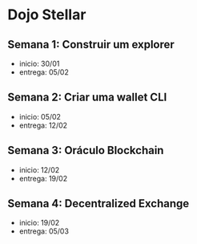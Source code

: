 # Dojo Stellar


## Semana 1: Construir um explorer

- inicio: 30/01
- entrega: 05/02

## Semana 2: Criar uma wallet CLI

- inicio: 05/02
- entrega: 12/02

## Semana 3: Oráculo Blockchain

- inicio: 12/02
- entrega: 19/02

## Semana 4: Decentralized Exchange

- inicio: 19/02
- entrega: 05/03
